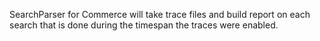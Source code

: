SearchParser for Commerce will take trace files and build report on each search that is done during the timespan the traces were enabled.

